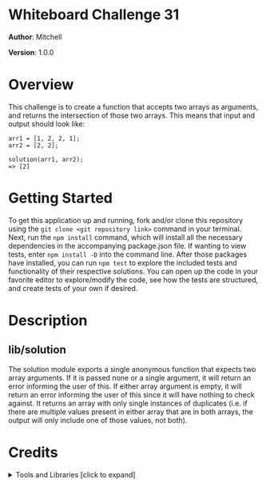 # Whiteboard Challenge 31

**Author**: Mitchell

**Version**: 1.0.0

# Overview
This challenge is to create a function that accepts two arrays as arguments, and returns the intersection of those two arrays. This means that input and output should look like:
```
arr1 = [1, 2, 2, 1];
arr2 = [2, 2];

solution(arr1, arr2);
=> [2]
```

# Getting Started
To get this application up and running, fork and/or clone this repository using the `git clone <git repository link>` command in your terminal. Next, run the `npm install` command, which will install all the necessary dependencies in the accompanying package.json file. If wanting to view tests, enter `npm install -D` into the command line. After those packages have installed, you can run `npm test` to explore the included tests and functionality of their respective solutions. You can open up the code in your favorite editor to explore/modify the code, see how the tests are structured, and create tests of your own if desired.

# Description
## lib/solution
The solution module exports a single anonymous function that expects two array arguments. If it is passed none or a single argument, it will return an error informing the user of this. If either array argument is empty, it will return an error informing the user of this since it will have nothing to check against. It returns an array with only single instances of duplicates (i.e. if there are multiple values present in either array that are in both arrays, the output will only include one of those values, not both).

# Credits 
**<details>**
  <summary>Tools and Libraries [click to expand]</summary>

  * [ESLint](https://www.npmjs.com/package/eslint) ~ npmjs.com/package/eslint
  * [Jest](https://facebook.github.io/jest/) ~ facebook.github.io/jest/
</details>